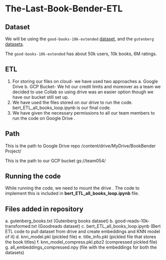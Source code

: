 # The-Last-Book-Bender-ETL 

## Dataset

We will be using the `good-books-10k-extended` [dataset](https://github.com/malcolmosh/goodbooks-10k-extended), and the `gutenberg` [datasets](http://aleph.gutenberg.org/).

The `good-books-10k-extended` has about 50k users, 10k books, 6M ratings.

## ETL 
1. For storing our files on cloud- we have used two approaches
   a. Google Drive
   b. GCP Bucket- We hit our credit limits and moreover as a team we decided to use Collab so using drive was an easier option though we have our bucket           still set up.
2. We have used the files stored on our drive to run the code. bert_ETL_all_books_loop.ipynb is our final code.
3. We have given the necessary permissions to all our team members to run the code on Google Drive .

## Path 
This is the path to Google Drive repo
/content/drive/MyDrive/BookBender Project/

This is the path to our GCP bucket
gs://team054/

## Running the code
While running the code, we need to mount the drive . The code to implement this is included in  **bert_ETL_all_books_loop.ipynb** file.

## Files added in repository
a. gutenberg_books.txt (Gutenberg books dataset)
b. good-reads-10k-transformed.txt (Goodreads dataset)
c. bert_ETL_all_books_loop.ipynb (Bert ETL code to pull dataset from drive and create embeddings and KNN model of it)
d. knn_model.pkl (pickled file)
e. title_info.pkl (pickled file that stores the book titles)
f. knn_model_compress.pkl.pbz2 (compressed pickled file)
g. all_embeddings_compressed.npy (file with the embeddings for both the datasets)




